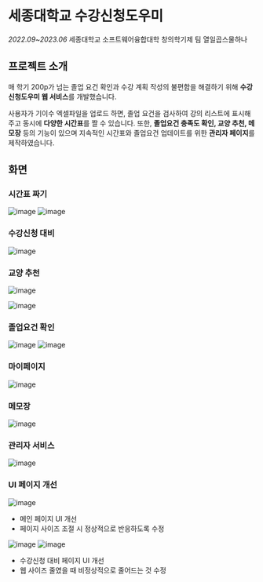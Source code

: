 # 세종대학교 수강신청도우미
_2022.09~2023.06_
세종대학교 소프트웨어융합대학 창의학기제 팀 열일곱스물하나

## 프로젝트 소개
매 학기 200p가 넘는 졸업 요건 확인과 수강 계획 작성의 불편함을 해결하기 위해 **수강신청도우미 웹 서비스**를 개발했습니다. 

사용자가 기이수 엑셀파일을 업로드 하면, 졸업 요건을 검사하여 강의 리스트에 표시해주고 동시에 **다양한 시간표**를 짤 수 있습니다. 
또한, **졸업요건 충족도 확인, 교양 추천, 메모장** 등의 기능이 있으며 지속적인 시간표와 졸업요건 업데이트를 위한 **관리자 페이지**를 제작하였습니다.

## 화면
### 시간표 짜기
![image](https://github.com/sejong-class-registration/Client/assets/108220648/816e3486-5929-4311-b840-3ee75dfdeb48)
![image](https://github.com/sejong-class-registration/Client/assets/108220648/8672299b-6f71-4326-b0f0-227537af664b)

### 수강신청 대비
![image](https://github.com/sejong-class-registration/Client/assets/108220648/70035bfe-eddf-4237-b5e2-81b4772b2d68)

### 교양 추천
![image](https://github.com/sejong-class-registration/Client/assets/108220648/3e015bf5-f092-4750-8819-27044fa6b381)

![image](https://github.com/sejong-class-registration/Client/assets/108220648/288e60a1-5467-4b4b-9505-fa47e0c9dd7b)

### 졸업요건 확인
![image](https://github.com/sejong-class-registration/Client/assets/108220648/a61e9902-7267-4a98-8406-69169d15c6ee)
![image](https://github.com/sejong-class-registration/Client/assets/108220648/4b52fecf-8182-4a76-ac64-62b2437ab337)

### 마이페이지
![image](https://github.com/sejong-class-registration/Client/assets/108220648/1b11407d-1c01-4cea-b562-b017c349fbc7)

### 메모장
![image](https://github.com/sejong-class-registration/Client/assets/108220648/ee49338e-ea4f-4c46-b239-baa2e2a85bb2)

### 관리자 서비스
![image](https://github.com/sejong-class-registration/Client/assets/108220648/e458f3a1-dd6b-469d-ae8c-f863a21f6aa7)

### UI 페이지 개선
![image](https://github.com/sejong-class-registration/Client/assets/108220648/ca5c917e-a265-4c4c-98d4-e97a99e0fb76)

- 메인 페이지 UI 개선
- 페이지 사이즈 조절 시 정상적으로 반응하도록 수정

![image](https://github.com/sejong-class-registration/Client/assets/108220648/547d919b-e482-4453-bdf1-f35e628b09b4)
![image](https://github.com/sejong-class-registration/Client/assets/108220648/26f75968-4611-428b-8954-91572eb11854)

- 수강신청 대비 페이지 UI 개선
- 웹 사이즈 줄였을 때 비정상적으로 줄어드는 것 수정
